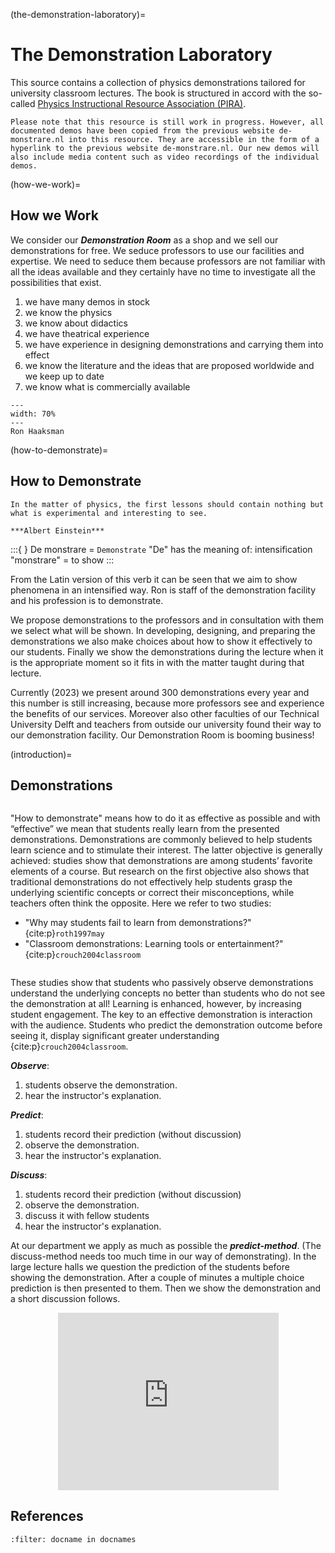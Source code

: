 (the-demonstration-laboratory)=
# The Demonstration Laboratory

This source contains a collection of physics demonstrations tailored for university classroom lectures. The book is structured in accord with the so-called [Physics Instructional Resource Association (PIRA)](https://pira.wildapricot.org/).

```{important}
Please note that this resource is still work in progress. However, all documented demos have been copied from the previous website de-monstrare.nl into this resource. They are accessible in the form of a hyperlink to the previous website de-monstrare.nl. Our new demos will also include media content such as video recordings of the individual demos.
```

(how-we-work)=
## How we Work
We consider our ***Demonstration Room*** as a shop and we sell our demonstrations for free. We seduce professors to use our facilities and expertise. We need to seduce them because professors are not familiar with all the ideas available and they certainly have no time to investigate all the possibilities that exist.

1. we have many demos in stock
2. we know the physics
3. we know about didactics
4. we have theatrical experience
5. we have experience in designing demonstrations and carrying them into effect
6. we know the literature and the ideas that are proposed worldwide and we keep up to date
7. we know what is commercially available

```{figure} ../../figures/Ron.jpg
---
width: 70%
---
Ron Haaksman
```

(how-to-demonstrate)=
## How to Demonstrate

```{note}
In the matter of physics, the first lessons should contain nothing but what is experimental and interesting to see. 

***Albert Einstein***
```

:::{ }
De monstrare = `Demonstrate`
"De" has the meaning of: intensification
"monstrare" = to show
:::

From the Latin version of this verb it can be seen that we aim to show phenomena in an intensified way. Ron is staff of the demonstration facility and his profession is to demonstrate.

We propose demonstrations to the professors and in consultation with them we select what will be shown. In developing, designing, and preparing the demonstrations we also make choices about how to show it effectively to our students. Finally we show the demonstrations during the lecture when it is the appropriate moment so it fits in with the matter taught during that lecture.

Currently (2023) we present around 300 demonstrations every year and this number is still increasing, because more professors see and experience the benefits of our services. Moreover also other faculties of our Technical University Delft and teachers from outside our university found their way to our demonstration facility. Our Demonstration Room is booming business!

(introduction)=
## Demonstrations

```{index} how to demonstrate
```

"How to demonstrate" means how to do it as effective as possible and with “effective” we mean that students really learn from the presented demonstrations. Demonstrations are commonly believed to help students learn science and to stimulate their interest. The latter objective is generally achieved: studies show that demonstrations are among students’ favorite elements of a course. But research on the first objective also shows that traditional demonstrations do not effectively help students grasp the underlying scientific concepts or correct their misconceptions, while teachers often think the opposite. Here we refer to two studies:

* "Why may students fail to learn from demonstrations?" {cite:p}`roth1997may`
* "Classroom demonstrations: Learning tools or entertainment?" {cite:p}`crouch2004classroom`

```{index} student engagement, presenting demonstrations, knowledge retention
```

These studies show that students who passively observe demonstrations understand the underlying concepts no better than students who do not see the demonstration at all! Learning is enhanced, however, by increasing student engagement. The key to an effective demonstration is interaction with the audience. Students who predict the demonstration outcome before seeing it, display significant greater understanding {cite:p}`crouch2004classroom`.

***Observe***:

1. students observe the demonstration.
2. hear the instructor's explanation.

***Predict***:

1. students record their prediction (without discussion)
2. observe the demonstration.
3. hear the instructor's explanation.

***Discuss***:

1. students record their prediction (without discussion)
2. observe the demonstration.
3. discuss it with fellow students
4. hear the instructor's explanation.

At our department we apply as much as possible the ***predict-method***. (The discuss-method needs too much time in our way of demonstrating). In the large lecture halls we question the prediction of the students before showing the demonstration. After a couple of minutes a multiple choice prediction is then presented to them. Then we show the demonstration and a short discussion follows.


<div style="display: flex; justify-content: center;">
    <div style="position: relative; width: 70%; height: 0; padding-bottom: 56.25%;">
        <iframe
            src="https://www.youtube.com/embed/yJ2Qu7IOlDs?si=bVn2oxlUtIxl3CXi"
            style="position: absolute; top: 0; left: 0; width: 100%; height: 100%;"
            frameborder="0"
            allow="accelerometer; autoplay; clipboard-write; encrypted-media; gyroscope; picture-in-picture"
            allowfullscreen
        ></iframe>
    </div>
</div>

## References
```{bibliography}
:filter: docname in docnames
```

